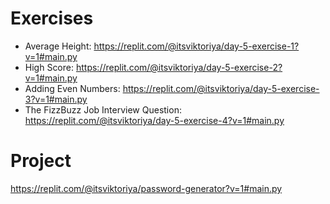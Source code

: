 # Exercises
- Average Height: https://replit.com/@itsviktoriya/day-5-exercise-1?v=1#main.py
- High Score: https://replit.com/@itsviktoriya/day-5-exercise-2?v=1#main.py
- Adding Even Numbers: https://replit.com/@itsviktoriya/day-5-exercise-3?v=1#main.py
- The FizzBuzz Job Interview Question: https://replit.com/@itsviktoriya/day-5-exercise-4?v=1#main.py

# Project
https://replit.com/@itsviktoriya/password-generator?v=1#main.py
